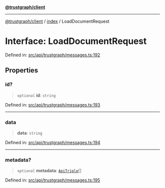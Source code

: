 [**@trustgraph/client**](../../README.md)

***

[@trustgraph/client](../../README.md) / [index](../README.md) / LoadDocumentRequest

# Interface: LoadDocumentRequest

Defined in: [src/api/trustgraph/messages.ts:192](https://github.com/trustgraph-ai/trustgraph-ts-client/blob/92e187771a25b959c85a4f966bb97eb5d407310b/src/api/trustgraph/messages.ts#L192)

## Properties

### id?

> `optional` **id**: `string`

Defined in: [src/api/trustgraph/messages.ts:193](https://github.com/trustgraph-ai/trustgraph-ts-client/blob/92e187771a25b959c85a4f966bb97eb5d407310b/src/api/trustgraph/messages.ts#L193)

***

### data

> **data**: `string`

Defined in: [src/api/trustgraph/messages.ts:194](https://github.com/trustgraph-ai/trustgraph-ts-client/blob/92e187771a25b959c85a4f966bb97eb5d407310b/src/api/trustgraph/messages.ts#L194)

***

### metadata?

> `optional` **metadata**: [`ApiTriple`](ApiTriple.md)[]

Defined in: [src/api/trustgraph/messages.ts:195](https://github.com/trustgraph-ai/trustgraph-ts-client/blob/92e187771a25b959c85a4f966bb97eb5d407310b/src/api/trustgraph/messages.ts#L195)
